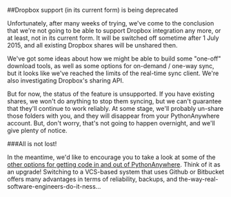 
<!--
.. title: Using Dropbox
.. slug: UsingDropbox
.. date: 2015-05-13 14:35:28 UTC+01:00
.. tags:
.. category:
.. link:
.. description:
.. type: text
-->





##Dropbox support (in its current form) is being deprecated


Unfortunately, after many weeks of trying, we've come to the conclusion that we're not going to be able to support Dropbox integration any more, or at least, not in its current form. It will be switched off sometime after 1 July 2015, and all existing Dropbox shares will be unshared then. 

We've got some ideas about how we might be able to build some "one-off" download tools, as well as some options for on-demand / one-way sync, but it looks like we've reached the limits of the real-time sync client. We're also investigating Dropbox's sharing API. 

But for now, the status of the feature is unsupported. If you have existing shares, we won't do anything to stop them syncing, but we can't guarantee that they'll continue to work reliably. At some stage, we'll probably un-share those folders with you, and they will disappear from your PythonAnywhere account. But, don't worry, that's not going to happen overnight, and we'll give plenty of notice. 


###All is not lost!


In the meantime, we'd like to encourage you to take a look at some of the [other options for getting code in and out of PythonAnywhere](/pages/FTP). Think of it as an upgrade! Switching to a VCS-based system that uses Github or Bitbucket offers many advantages in terms of reliability, backups, and the-way-real-software-engineers-do-it-ness... 
